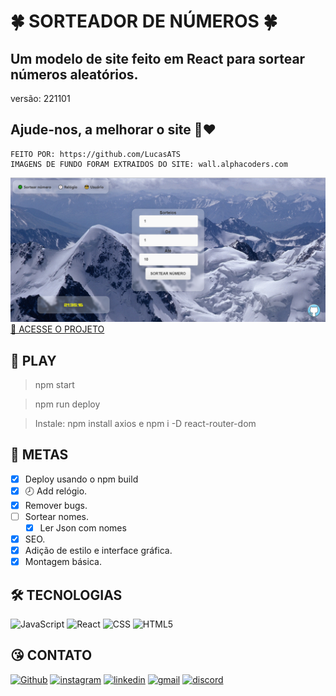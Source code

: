 # 🍀 SORTEADOR DE NÚMEROS 🍀

## Um modelo de site feito em React para sortear números aleatórios.

versão: 221101

## Ajude-nos, a melhorar o site 🤩❤️ 

    FEITO POR: https://github.com/LucasATS
    IMAGENS DE FUNDO FORAM EXTRAIDOS DO SITE: wall.alphacoders.com

[![preview](./preview.png)](https://lucasats.github.io/Sorteador-de-numeros/)
[🔗 ACESSE O PROJETO ](https://lucasats.github.io/Sorteador-de-numeros/)

## __📂 PLAY__
> npm start

> npm run deploy

> Instale: npm install axios e npm i -D react-router-dom

## __🎯 METAS__
- [X] Deploy usando o npm build
- [X] 🕗 Add relógio.
- [X] Remover bugs.
- [ ] Sortear nomes.
  - [x] Ler Json com nomes
- [X] SEO.
- [X] Adição de estilo e interface gráfica.
- [x] Montagem básica.

<!--
## __❤ AGRADECIMENTOS__
[@<NOME>](<LINK>) "<MENSAGEM>"
-->

## __🛠 TECNOLOGIAS__
![JavaScript](https://img.shields.io/badge/JavaScript-323330?style=for-the-badge&logo=javascript&logoColor=F7DF1E)
![React](https://img.shields.io/badge/React-20232A?style=for-the-badge&logo=react&logoColor=61DAFB)
![CSS](https://img.shields.io/badge/CSS3-1572B6?style=for-the-badge&logo=css3&logoColor=white)
![HTML5](https://img.shields.io/badge/HTML5-E34F26?style=for-the-badge&logo=html5&logoColor=white)

## __😘 CONTATO__
<p align="left">
  <a href="https://github.com/LucasATS/"><img src="https://img.shields.io/badge/GitHub-100000?style=for-the-badge&amp;logo=github&amp;logoColor=white" alt="Github"></a>
  <a href="https://www.instagram.com/lukaolmd/"><img src="https://img.shields.io/badge/Instagram-E4405F?style=for-the-badge&amp;logo=instagram&amp;logoColor=white" alt="instagram"></a>
  <a href="https://www.linkedin.com/in/lucas-almeida-tiburtino-da-silva/"><img src="https://img.shields.io/badge/LinkedIn-0077B5?style=for-the-badge&amp;logo=linkedin&amp;logoColor=white" alt="linkedin"></a>
  <a href="mailto:lucas.almida.da.silva@gmail.com"><img src="https://img.shields.io/badge/Gmail-D14836?style=for-the-badge&logo=gmail&logoColor=white" alt="gmail"></a> 
  <a href="https://discord.com/channels/@Lucas%20ATS#9901"><img src="https://img.shields.io/badge/Discord-5865F2?style=for-the-badge&logo=discord&logoColor=white" alt="discord"></a>  
</p>
